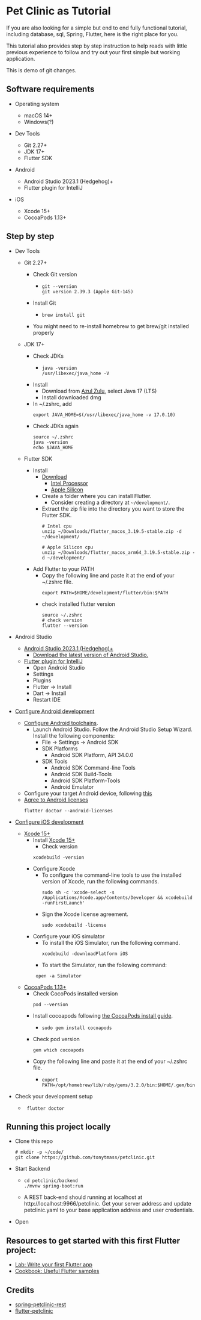 # Pet Clinic as Tutorial

If you are also looking for a simple but end to end fully functional tutorial, including database, sql, Spring, Flutter, here is the right place for you. 

This tutorial also provides step by step instruction to help reads with little previous experience to follow and try out your first simple but working application. 

This is demo of git changes. 



## Software requirements

- Operating system
  - macOS 14+
  - Windows(?)

- Dev Tools 
  - Git 2.27+
  - JDK 17+
  - Flutter SDK
  
- Android
  - Android Studio 2023.1 (Hedgehog)+
  - Flutter plugin for IntelliJ

- iOS
  - Xcode 15+
  - CocoaPods 1.13+

## Step by step

- Dev Tools
  - Git 2.27+
    - Check Git version
      - ```
        git --version
        git version 2.39.3 (Apple Git-145)
        ```
    - Install Git
      - ```
        brew install git
        ```
    - You might need to re-install homebrew to get brew/git installed properly
  - JDK 17+
    - Check JDKs
      - ```
        java -version
        /usr/libexec/java_home -V
        ```
    - Install
      - Download from [Azul Zulu](https://www.azul.com/downloads/?package=jdk#zulu), select Java 17 (LTS)
      - Install downloaded dmg
    - In ~/.zshrc, add
      ```
      export JAVA_HOME=$(/usr/libexec/java_home -v 17.0.10)
      ```
    - Check JDKs again
      ```
      source ~/.zshrc
      java -version
      echo $JAVA_HOME
      ```

  - Flutter SDK
    - Install
      - [Download](https://docs.flutter.dev/get-started/install/macos/mobile-ios?tab=download)
        - [Intel Processor](https://storage.googleapis.com/flutter_infra_release/releases/stable/macos/flutter_macos_3.19.5-stable.zip)
        - [Apple Silicon](https://storage.googleapis.com/flutter_infra_release/releases/stable/macos/flutter_macos_arm64_3.19.5-stable.zip)
      - Create a folder where you can install Flutter.
        - Consider creating a directory at `~/development/`.
      - Extract the zip file into the directory you want to store the Flutter SDK.
        ```
        # Intel cpu
        unzip ~/Downloads/flutter_macos_3.19.5-stable.zip -d ~/development/
        
        # Apple Silicon cpu
        unzip ~/Downloads/flutter_macos_arm64_3.19.5-stable.zip -d ~/development/
        ```
    - Add Flutter to your PATH
      - Copy the following line and paste it at the end of your ~/.zshrc file. 
        ```
        export PATH=$HOME/development/flutter/bin:$PATH
        ```
      - check installed flutter version
        ```
        source ~/.zshrc
        # check version
        flutter --version
        ```

- Android Studio
  - [Android Studio 2023.1 (Hedgehog)+](https://developer.android.com/studio/install)
    - [Download the latest version of Android Studio.](https://developer.android.com/studio)
  - [Flutter plugin for IntelliJ](https://plugins.jetbrains.com/plugin/9212-flutter)
    - Open Android Studio
    - Settings
    - Plugins
    - Flutter -> Install
    - Dart -> Install
    - Restart IDE

- [Configure Android development](https://docs.flutter.dev/get-started/install/macos/mobile-android#configure-android-development)
  - [Configure Android toolchains](https://docs.flutter.dev/get-started/install/macos/mobile-android?tab=later-start#configure-the-android-toolchain-in-android-studio). 
    - Launch Android Studio.  Follow the Android Studio Setup Wizard. Install the following components:
      - File -> Settings -> Android SDK
      - SDK Platforms
        - Android SDK Platform, API 34.0.0
      - SDK Tools
        - Android SDK Command-line Tools
        - Android SDK Build-Tools
        - Android SDK Platform-Tools
        - Android Emulator
  - Configure your target Android device, following [this](https://docs.flutter.dev/get-started/install/macos/mobile-android#set-up-the-android-emulator)
  - [Agree to Android licenses](https://docs.flutter.dev/get-started/install/macos/mobile-android#agree-to-android-licenses)
    ```
    flutter doctor --android-licenses
    ```
- [Configure iOS development](https://docs.flutter.dev/get-started/install/macos/mobile-ios#configure-ios-development)
  - [Xcode 15+](https://developer.apple.com/xcode/)
    - Install [Xcode 15+](https://developer.apple.com/xcode/)
      - Check version
      ```
      xcodebuild -version
      ```
    - Configure Xcode
      - To configure the command-line tools to use the installed version of Xcode, run the following commands.
        ```
        sudo sh -c 'xcode-select -s /Applications/Xcode.app/Contents/Developer && xcodebuild -runFirstLaunch'
        ```
      - Sign the Xcode license agreement.
        ```
        sudo xcodebuild -license
        ```
    - Configure your iOS simulator
      - To install the iOS Simulator, run the following command.
        ```
        xcodebuild -downloadPlatform iOS
        ```
      - To start the Simulator, run the following command:
      ```
       open -a Simulator
      ```
  - [CocoaPods 1.13+](https://guides.cocoapods.org/using/getting-started.html#installation)
    - Check CocoPods installed version
      ```
      pod --version
      ```
    - Install cocoapods following [the CocoaPods install guide](https://guides.cocoapods.org/using/getting-started.html#installation).
      - ```
        sudo gem install cocoapods
        ```
    - Check pod version
      ```
      gem which cocoapods
      ```
    - Copy the following line and paste it at the end of your ~/.zshrc file.
      - ```
        export PATH=/opt/homebrew/lib/ruby/gems/3.2.0/bin:$HOME/.gem/bin:$PATH
        ```

- Check your development setup
  - ```
     flutter doctor

    ```
## Running this project locally

- Clone this repo
  ```
  # mkdir -p ~/code/
  git clone https://github.com/tonytmass/petclinic.git
  ```

- Start Backend
  - ```
    cd petclinic/backend
    ./mvnw spring-boot:run
    ```
  - A REST back-end should running at localhost at http://localhost:9966/petclinic.
    Get your server address and update petclinic.yaml to your base application address and user credentials.
- Open 

## Resources to get started with this first Flutter project:
- [Lab: Write your first Flutter app](https://flutter.dev/docs/get-started/codelab)
- [Cookbook: Useful Flutter samples](https://flutter.dev/docs/cookbook)

## Credits
- [spring-petclinic-rest](https://github.com/spring-petclinic/spring-petclinic-rest)
- [flutter-petclinic](https://github.com/lepidopterists/flutter-petclinic)
